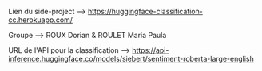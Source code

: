 
Lien du side-project --> https://huggingface-classification-cc.herokuapp.com/

Groupe --> ROUX Dorian & ROULET Maria Paula

URL de l'API pour la classification --> https://api-inference.huggingface.co/models/siebert/sentiment-roberta-large-english




